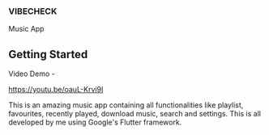 ### VIBECHECK

Music App

## Getting Started

Video Demo - <div>https://youtu.be/oauL-Krvi9I</div>


This is an amazing music app containing all functionalities like playlist, favourites, recently played, download music, search and settings.
This is all developed by me using Google's Flutter framework.
